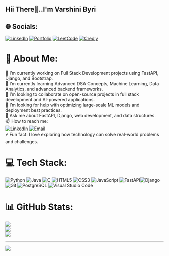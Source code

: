 ## Hii There👋..I'm Varshini Byri

## 🌐 Socials:
[![LinkedIn](https://img.shields.io/badge/LinkedIn-%230077B5.svg?style=for-the-badge&logo=linkedin&logoColor=white)](https://linkedin.com/in/varshini-reddy-byri-82289b256) 
[![Portfolio](https://img.shields.io/badge/Portfolio-000000?style=for-the-badge&logo=firefox&logoColor=white)](https://byrivarshini.github.io/Portfolio/) 
[![LeetCode](https://img.shields.io/badge/LeetCode-FFA116?style=for-the-badge&logo=leetcode&logoColor=white)](https://leetcode.com/u/Varshini_byri/) 
[![Credly](https://img.shields.io/badge/Credly-FF6B00?style=for-the-badge&logo=credly&logoColor=white)](https://www.credly.com/users/byri-varshini/edit#credly) 

# 💫 About Me:
🔭 I’m currently working on Full Stack Development projects using FastAPI, Django, and Bootstrap.<br>🌱 I’m currently learning Advanced DSA Concepts, Machine Learning, Data Analytics, and advanced backend frameworks.<br>👯 I’m looking to collaborate on open-source projects in full stack development and AI-powered applications.<br>🤔 I’m looking for help with optimizing large-scale ML models and deployment best practices.<br>💬 Ask me about FastAPI, Django, web development, and data structures.<br>📫 How to reach me:  <br>[![LinkedIn](https://img.shields.io/badge/LinkedIn-0A66C2?logo=linkedin&logoColor=white&style=for-the-badge)]( https://www.linkedin.com/in/varshini-reddy-byri-82289b256/) [![Email](https://img.shields.io/badge/Email-D14836?logo=gmail&logoColor=white&style=for-the-badge)](mailto:byrivarshini@gmail.com)<br>⚡ Fun fact: I love exploring how technology can solve real-world problems and challenges.


# 💻 Tech Stack:
![Python](https://img.shields.io/badge/python-3670A0?style=for-the-badge&logo=python&logoColor=ffdd54) ![Java](https://img.shields.io/badge/java-%23ED8B00.svg?style=for-the-badge&logo=openjdk&logoColor=white) ![C](https://img.shields.io/badge/c-%2300599C.svg?style=for-the-badge&logo=c&logoColor=white) ![HTML5](https://img.shields.io/badge/html5-%23E34F26.svg?style=for-the-badge&logo=html5&logoColor=white) ![CSS3](https://img.shields.io/badge/css3-%231572B6.svg?style=for-the-badge&logo=css3&logoColor=white) ![JavaScript](https://img.shields.io/badge/javascript-%23323330.svg?style=for-the-badge&logo=javascript&logoColor=%23F7DF1E) ![FastAPI](https://img.shields.io/badge/FastAPI-005571?style=for-the-badge&logo=fastapi)![Django](https://img.shields.io/badge/django-%23092E20.svg?style=for-the-badge&logo=django&logoColor=white) ![Git](https://img.shields.io/badge/git-%23F05033.svg?style=for-the-badge&logo=git&logoColor=white) ![PostgreSQL](https://img.shields.io/badge/postgresql-%23316192.svg?style=for-the-badge&logo=postgresql&logoColor=white) ![Visual Studio Code](https://img.shields.io/badge/VS%20Code-0078d7.svg?style=for-the-badge&logo=visual-studio-code&logoColor=white)

# 📊 GitHub Stats:
![](https://github-readme-stats.vercel.app/api?username=ByriVarshini&theme=dark&hide_border=false&include_all_commits=false&count_private=false)<br/>
![](https://nirzak-streak-stats.vercel.app/?user=ByriVarshini&theme=dark&hide_border=false)<br/>
![](https://github-readme-stats.vercel.app/api/top-langs/?username=ByriVarshini&theme=dark&hide_border=false&include_all_commits=false&count_private=false&layout=compact)

---
[![](https://visitcount.itsvg.in/api?id=ByriVarshini&icon=0&color=0)](https://visitcount.itsvg.in)

<!-- Proudly created with GPRM ( https://gprm.itsvg.in ) -->

